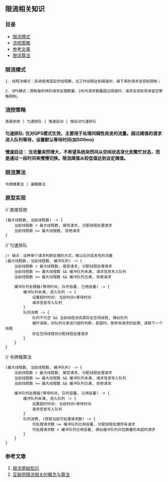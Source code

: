## 限流相关知识

### 目录
   - [限流模式](#限流模式)
   - [流控策略](#流控策略)
   - [参考文章](#参考文章)
   - [限流算法](#限流算法)


### 限流模式

    1. 线程池模式：系统使用固定的线程数，当工作线程达到阈值时，接下来的请求会受到限制；

    2. QPS模式：限制每秒钟的请求处理数量。1秒内请求数量超过阈值时，请求会受到具体留空策略限制。


### 流控策略

    直接拒绝 | 匀速排队 | 慢速启动 | 慢启动匀速排队

#### 匀速排队: 仅对QPS模式生效，主要用于处理间隔性突发的流量。超过阈值的请求进入队列等待，设置默认等待时间(如500ms)
#### 慢速启动： 当流量突然增大，不希望系统突然间从空闲状态变化到繁忙状态，而是通过一段时间来慢慢切换。限流阈值从较低值达到设定阈值。

### 限流算法

    令牌桶算法 | 漏桶算法

### 原型实现

// 直接拒绝  

    (最大线程数, 当前线程数) -> {
        当前线程数 < 最大线程数, 接受请求, 分配线程处理请求
        当前线程数 >= 最大线程数, 拒绝请求
    }

// 匀速排队

    // 缺点：这种单个请求判断处理的方式，难以应对突发性的流量
    (最大线程数, 当前线程数, 缓冲队列) -> {
        当前线程数 < 最大线程数, 接受请求, 分配线程处理请求
        当前线程数 >= 最大线程数 && 缓冲队列未满, 请求信息写入队列
        当前线程数 >= 最大线程数 && 缓冲队列已满, 拒绝请求

        缓冲队列处理器(等待时间, 队列容量, 已用容量) -> {
            缓冲队列未满, 进入队列 -> {
                设置超时时间: 当前时间+等待时间
                请求信息写入队列
            }
            队列消费 -> {
                队列不为空 && 当前线程池资源存在空闲线程, 弹出队列
                循环读取，对队列元素进行超时判断，若超时，放弃改请求的处理，读取下一个线程
                存在空闲线程则分配线程处理请求
            }
        }
    }

// 令牌桶算法

    (最大线程数, 当前线程数, 缓冲队列) -> {
        当前线程数 < 最大线程数, 接受请求, 分配线程处理请求
        当前线程数 >= 最大线程数 && 缓冲队列未满, 请求信息写入队列
        当前线程数 >= 最大线程数 && 缓冲队列已满, 拒绝请求

        缓冲队列处理器(等待时间, 队列容量, 已用容量) -> {
            缓冲队列未满, 进入队列 -> {
                设置超时时间: 当前时间+等待时间
                请求信息写入队列
            }
            队列消费, (获取当前可处理请求数) -> {
                可处理请求数 >= 缓冲队列已用容量, 分配线程处理所有请求
                可处理请求数 < 缓冲队列已用容量, 弹出缓冲队列对应数量的未超时请求
            }
        }
    }

### 参考文章

1. [限流基础知识](https://mp.weixin.qq.com/s?__biz=MzI4Njg5MDA5NA==&mid=2247485652&idx=1&sn=dbcc843869bd94228cb71980cd84cc8c&chksm=ebd749d5dca0c0c30c0b11c0535005a9def3c66aa3f5c56d816256122b53f367de5f5ba6a6c3&token=1948873548&lang=zh_CN#rd)
2. [互联网限流相关的概念与算法](https://blog.csdn.net/hellozpc/article/details/107582330)
